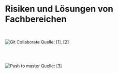 # Risiken und Lösungen von Fachbereichen

<br>

![Git Collaborate](/assets/git-collaborate.png)
Quelle: \[1\], \[2\]

<br>
<br>

![Push to master](/assets/git-push-to-master.webp)
Quelle: \[3\]
